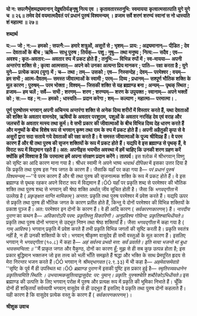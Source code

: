**यो न: सपत्नैर्भृशमद्र्यमानान्** **देवॢषतिर्यङ्नृषु नित्य एव ।** **कृतावतारस्तनुभि: स्वमायया** **कृत्वात्मसात्पाति युगे युगे च ॥ २६॥** **तमेव देवं वयमात्मदैवतं** **परं प्रधानं पुरुषं विश्वमन्यम् ।** **व्रजाम सर्वे शरणं शरण्यं** **स्वानां स नो धास्यति शं महात्मा ॥ २७॥** 

**शब्दार्थ** 

**य:—** **जो** **; न:—** **हमको** **; सपत्नै:—** **हमारे शत्रुओं, असुरों से** **; भृशम्—** **प्राय:** **; अद्र्यमानान्—** **पीडि़त** **; देव—** **देवताओं के** **बीच** **; ऋषि—** **साधु पुरुष** **; तिर्यक्—** **पशु** **; नृषु—** **तथा मनुष्य** **; नित्य:—** **सदैव** **; एव—** **अवश्य** **; कृत-अवतार:—** **अवतार रुप** **में प्रकट होते हैं** **; तनुभि:—** **विभिन्न रुपों में** **; स्व-मायया—** **अपनी अन्तरंगा शक्ति से** **; कृत्वा आत्मसात्—** **अपने को उनका** **अत्यन्त प्रिय मानकर** **; पाति—** **रक्षा करता है** **; युगे युगे—** **प्रत्येक कल्प (युग) में** **; च—** **तथा** **; तम्—** **उसको** **; एव—** **निस्सन्देह** **; देवम्—** **परमेश्वर** **; वयम्—** **हम सभी** **; आत्म-दैवतम्—** **समस्त जीवात्माओं के स्वामी** **; परम्—** **दिव्य** **; प्रधानम्—** **सश्पूर्ण भौतिक शक्ति के मूल कारण** **; पुरुषम्—** **परम भोक्ता** **; विश्वम्—** **जिसकी शक्ति से यह ब्रह्माण्ड बना** **; अन्यम्—** **पृथक् स्थित** **; व्रजाम—** **हम चलें** **; सर्वे—** **सभी** **; शरणम्—** **शरण** **; शरण्यम्—** **शरण के उपुयक्त** **; स्वानाम्—** **अपने भक्तों को** **;** **स:—** **वह** **; न:—** **हमको** **; धास्यति—** **प्रदान करेगा** **; शम्—** **कल्याण** **; महात्मा—** **परमात्मा।** **.** 

**पूर्ण पुरुषोत्तम भगवान् अपनी अचिन्त्य अन्तरंगा शक्ति से अनेक दिव्य शरीरों में विस्तार** **करते हैं, यथा देवताओं की शक्ति के अवतार वामनदेव, ऋषियों के अवतार परशुराम,** **पशुओं के अवतार नरसिंह देव एवं वराह और जलचरों के अवतार मत्स्य तथा कूर्म। वे सभी** **प्रकार की जीवात्माओं के बीच विभिन्न दिव्य देह धारण करते हैं और मनुष्यों के बीच** **विशेष रूप से भगवान् कृष्ण तथा राम के रुप में प्रकट होते हैं। अपनी अहैतुकी कृपा से वे** **असुरों द्वारा सदा सताये गये देवताओं की रक्षा करते हैं। वे समस्त जीवात्माओं के पूज्य** **श्रीविग्रह हैं। वे परम कारण हैं और षी तथा पुरुष की सृजन शक्तियों के रूप में प्रकट होते** **हैं। यद्यपि वे इस ब्रह्माण्ड से पृथक् हैं, वे विराट रूप में विद्यमान रहते हैं। अत: अपनीइस** **भयभीत अवस्था में हमें चाहिए कि उनकी शरण ग्रहण करें क्योंकि हमें विश्वास है कि** **परमात्मा हमें अपना संरक्षण प्रदान करेंगे।** **तात्पर्य :** इस श्लोक में श्रीभगवान् विष्णु को सृष्टि का आदि कारण माना गया है। श्रीधर स्वामी ने अपने भाष्य *भावार्थ दीपिका* में इसका उत्तर दिया है कि प्रकृति तथा पुरुष इस ²श्य जगत के कारण हैं। जैसाकि यहाँ पर कहा गया है— *परं प्रधानं पुरुषं विश्वमन्यम्* —''वे परम कारण हैं और षी तथा पुरुष की सृजनात्मक शक्ति के रूप में प्रकट होते हैं। वे इस ब्रह्माण्ड से पृथक् रहकर अपने विराट रूप में विद्यमान हैं।ÓÓ यहाँ पर प्रकृति शब्द से परमेश्वर की भौतिक शक्ति तथा पुरुष शब्द से भगवान् की श्रेष्ठ शक्ति अर्थात् जीव सूचित होती है। जैसा कि *भगवद्गीता* में उल्लेख है ( *प्रकृङ्क्षत यान्ति मामिकाम्* ) अन्तत: प्रकृति तथा पुरुष परमेश्वर में प्रवेश करते हैं। यद्यपि ऊपर से प्रकृति तथा पुरुष ही भौतिक जगत के कारण प्रतीत होते हैं, किन्तु ये दोनों परमेश्वर की विभिन्न शक्तियों के प्रकाश पुञ्ज हैं। अत: परमेश्वर इन दोनों के कारण हैं। वे ही आदि कारण ( *सर्वकारणकारणम्* ) हैं। *नारदीय पुराण* का कथन है— *अविकारोऽपि परम: प्रकृतिस्तु विकारिणी।* *अनुप्रविश्य गोविन्द: प्रकृतिश्चाभिधीयते॥* प्रकृति तथा पुरुष दोनों भगवान् से उद्भूत निश्न तथा श्रेष्ठ शक्तियाँ हैं। जैसा *भगवद्गीता* में कहा गया है ( *गाम् आविश्य* ) भगवान् प्रकृति में प्रवेश करते हैं तभी प्रकृति विभिन्न जगतों की सृष्टि करती है। प्रकृति स्वतंत्र नहीं है, न ही उनकी शक्तियों के परे। भगवान् श्रीकृष्ण वासुदेव ही सभी वस्तुओं के मूल कारण हैं। इसलिए भगवान् ने *भगवद्गीता* (१०.८) में कहा है— *अहं सर्वस्य प्रभवो मत्त: सर्वं प्रवर्तते।* *इति मत्वा भजन्ते मां बुधा भावसमन्विता:॥* ''मैं प्राकृत जगत और वैकुण्ठ, दोनों का कारण हूँ; मुझ से ही सब कुछ उत्पन्न होता है; इस प्रकार बुद्धिमान भक्तजन जो इस तत्त्व को भली भाँति समझते हैं श्रद्धा और भक्ति के साथ प्रेमपूरित हृदय से मेरा निरन्तर भजन करते हैं।ÓÓ भगवान् ने *श्रीमद्भागवत* (२.९.३३) में भी कहा है— *अहमेवासमेवाग्रे* ''सृष्टि के पूर्व मैं ही उपस्थित था।ÓÓ *ब्रह्माण्ड पुराण* में इसकी पुष्टि इस प्रकार हुई है— *स्मृतिरव्यवधानेन प्रकृतित्वमिति स्थिति:।* *उभयात्मकसूतित्वाद्वासुदेव: पर: पुमान्।* *प्रकृति: पुरुषश्चेति शब्दैरेकोऽभिधीयते॥* इस ब्रह्माण्ड की उत्पत्ति के लिए भगवान् परोक्ष में पुरुष और प्रत्यक्ष रूप में प्रकृति की भूमिका निभाते हैं। चूँकि दोनों ही शकि्तयाँ सर्वव्यापी भगवान् वासुदेव से ही उद्भूत हैं इसलिए वे प्रकृति तथा पुरुष दोनों कहलाते हैं। यही कारण है कि वासुदेव प्रत्येक वस्तु के कारण हैं ( *सर्वकारणकारणम्* )।  

**श्रीशुक उवाच** 